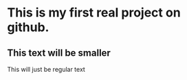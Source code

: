 # This is my first real project on github. 
## This text will be smaller 
This will just be regular text 
